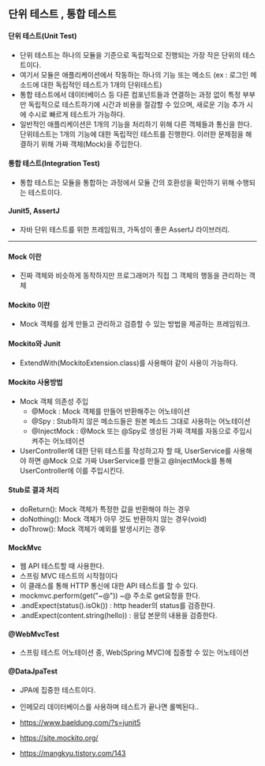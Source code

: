 ## 단위 테스트 , 통합 테스트

#### 단위 테스트(Unit Test)
- 단위 테스트는 하나의 모듈을 기준으로 독립적으로 진행되는 가장 작은 단위의 테스트이다.
- 여기서 모듈은 애플리케이션에서 작동하는 하나의 기능 또는 메소드 (ex : 로그인 메소드에 대한 독립적인 테스트가 1개의 단위테스트)
- 통합 테스트에서 데이터베이스 등 다른 컴포넌트들과 연결하는 과정 없이 특정 부부만 독립적으로 테스트하기에 
시간과 비용을 절감할 수 있으며, 새로운 기능 추가 시에 수시로 빠르게 테스트가 가능하다.
- 일반적인 애플리케이션은 1개의 기능을 처리하기 위해 다른 객체들과 통신을 한다. 단위테스트는 1개의 기능에 대한
독립적인 테스트를 진행한다. 이러한 문제점을 해결하기 위해 가짜 객체(Mock)을 주입한다.

#### 통합 테스트(Integration Test)
- 통합 테스트는 모듈을 통합하는 과정에서 모듈 간의 호환성을 확인하기 위해 수행되는 테스트이다.

#### Junit5, AssertJ
- 자바 단위 테스트를 위한 프레임워크, 가독성이 좋은 AssertJ 라이브러리.

---

#### Mock 이란 
- 진짜 객체와 비슷하게 동작하지만 프로그래머가 직접 그 객체의 행동을 관리하는 객체

#### Mockito 이란
- Mock 객체를 쉽게 만들고 관리하고 검증할 수 있는 방법을 제공하는 프레임워크.

#### Mockito와 Junit
- ExtendWith(MockitoExtension.class)를 사용해야 같이 사용이 가능하다.

#### Mockito 사용방법
- Mock 객체 의존성 주입
  - @Mock : Mock 객체를 만들어 반환해주는 어노테이션
  - @Spy : Stub하지 않은 메소드들은 원본 메소드 그대로 사용하는 어노테이션
  - @InjectMock : @Mock 또는 @Spy로 생성된 가짜 객체를 자동으로 주입시켜주는 어노테이션
- UserController에 대한 단위 테스트를 작성하고자 할 때, UserService를 사용해야 하면 
@Mock 으로 가짜 UserService를 만들고 @InjectMock를 통해 UserController에 이를 주입시킨다.

#### Stub로 결과 처리
- doReturn(): Mock 객체가 특정한 값을 반환해야 하는 경우
- doNothing(): Mock 객체가 아무 것도 반환하지 않는 경우(void)
- doThrow(): Mock 객체가 예외를 발생시키는 경우

#### MockMvc

- 웹 API 테스트할 때 사용한다.
- 스프링 MVC 테스트의 시작점이다
- 이 클래스를 통해 HTTP 통신에 대한 API 테스트를 할 수 있다.
- mockmvc.perform(get("~@")) ~@ 주소로 get요청을 한다.
- .andExpect(status().isOk()) : http header의 status를 검증한다.
- .andExpect(content.string(hello)) : 응답 본문의 내용을 검증한다.

#### @WebMvcTest

- 스프링 테스트 어노테이션 중, Web(Spring MVC)에 집중할 수 있는 어노테이션

#### @DataJpaTest
- JPA에 집중한 테스트이다.
- 인메모리 데이터베이스를 사용하며 테스트가 끝나면 롤벡된다.. 

- https://www.baeldung.com/?s=junit5
- https://site.mockito.org/
- https://mangkyu.tistory.com/143